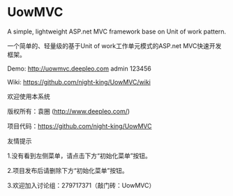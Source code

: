 # UowMVC

A simple, lightweight ASP.net MVC framework base on Unit of work pattern. 

一个简单的、轻量级的基于Unit of work工作单元模式的ASP.net MVC快速开发框架。

Demo: http://uowmvc.deepleo.com  admin 123456

Wiki: https://github.com/night-king/UowMVC/wiki


欢迎使用本系统

版权所有：袁圈 (http://www.deepleo.com/)

项目代码：https://github.com/night-king/UowMVC

友情提示

1.没有看到左侧菜单，请点击下方“初始化菜单”按钮。

2.项目发布后请删除下方“初始化菜单”按钮。

3.欢迎加入讨论组：279717371（敲门砖：UowMVC）
